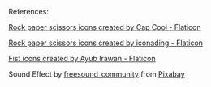 References:

<a href="https://www.flaticon.com/free-icons/rock-paper-scissors" title="rock paper scissors icons">Rock paper scissors icons created by Cap Cool - Flaticon</a>

<a href="https://www.flaticon.com/free-icons/rock-paper-scissors" title="rock paper scissors icons">Rock paper scissors icons created by iconading - Flaticon</a>

<a href="https://www.flaticon.com/free-icons/fist" title="fist icons">Fist icons created by Ayub Irawan - Flaticon</a>

Sound Effect by <a href="https://pixabay.com/users/freesound_community-46691455/?utm_source=link-attribution&utm_medium=referral&utm_campaign=music&utm_content=88793">freesound_community</a> from <a href="https://pixabay.com//?utm_source=link-attribution&utm_medium=referral&utm_campaign=music&utm_content=88793">Pixabay</a>